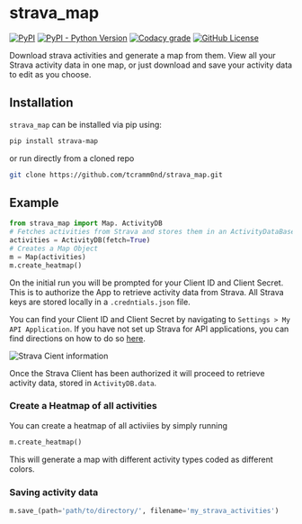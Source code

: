 # strava_map
[![PyPI](https://img.shields.io/pypi/v/strava-map)](https://pypi.org/project/strava-map/)
[![PyPI - Python Version](https://img.shields.io/pypi/pyversions/strava-map)](https://pypi.org/project/strava-map/)
[![Codacy grade](https://img.shields.io/codacy/grade/867cdf362b5d4470951f2da590356910)](https://www.codacy.com/gh/tcramm0nd/strava_map)
[![GitHub License](https://img.shields.io/github/license/tcramm0nd/strava_map)](https://github.com/tcramm0nd/strava_map/blob/main/LICENSE)

Download strava activities and generate a map from them. View all your Strava activity data in one map, or just download and save your activity data to edit as you choose.

## Installation
`strava_map` can be installed via pip using:

```bash 
pip install strava-map
```
or run directly from a cloned repo

```bash
git clone https://github.com/tcramm0nd/strava_map.git
```


## Example

```python
from strava_map import Map. ActivityDB
# Fetches activities from Strava and stores them in an ActivityDataBase
activities = ActivityDB(fetch=True)
# Creates a Map Object 
m = Map(activities)
m.create_heatmap()
```

On the initial run you will be prompted for your Client ID and Client Secret. This is to authorize the App to retrieve activity data from Strava. All Strava keys are stored locally in a `.credntials.json` file.

You can find your Client ID and Client Secret by navigating to `Settings > My API Application`. If you have not set up Strava for API applications, you can find directions on how to do so [here](https://developers.strava.com/docs/getting-started/#account).

![Strava Cient information](https://developers.strava.com/images/getting-started-1.png)

Once the Strava Client has been authorized it will proceed to retrieve activity data, stored in `ActivityDB.data`.

### Create a Heatmap of all activities
You can create a heatmap of all activiies by simply running
```python
m.create_heatmap()
```
This will generate a map with different activity types coded as different colors.

### Saving activity data
```python
m.save_(path='path/to/directory/', filename='my_strava_activities')
```